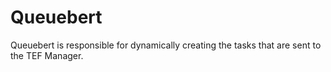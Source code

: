 Queuebert
=========

Queuebert is responsible for dynamically creating the tasks that are sent to the TEF Manager.
